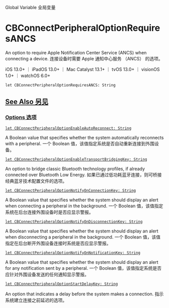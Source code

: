 Global Variable 全局变量

# CBConnectPeripheralOptionRequiresANCS

An option to require Apple Notification Center Service (ANCS) when connecting a device.
连接设备时需要 Apple 通知中心服务 （ANCS） 的选项。

iOS 13.0+ ｜ iPadOS 13.0+ ｜ Mac Catalyst 13.1+ ｜ tvOS 13.0+ ｜ visionOS 1.0+ ｜ watchOS 6.0+ 

```
let CBConnectPeripheralOptionRequiresANCS: String
```



## [See Also 另见](https://developer.apple.com/documentation/corebluetooth/cbconnectperipheraloptionrequiresancs#see-also)

### [Options 选项](https://developer.apple.com/documentation/corebluetooth/cbconnectperipheraloptionrequiresancs#Options)

[`let CBConnectPeripheralOptionEnableAutoReconnect: String`](https://developer.apple.com/documentation/corebluetooth/cbconnectperipheraloptionenableautoreconnect)

A Boolean value that specifies whether the system automatically reconnects with a peripheral.
一个 Boolean 值，该值指定系统是否自动重新连接到外围设备。

[`let CBConnectPeripheralOptionEnableTransportBridgingKey: String`](https://developer.apple.com/documentation/corebluetooth/cbconnectperipheraloptionenabletransportbridgingkey)

An option to bridge classic Bluetooth technology profiles, if already connected over Bluetooth Low Energy.
如果已通过低功耗蓝牙连接，则可桥接经典蓝牙技术配置文件的选项。

[`let CBConnectPeripheralOptionNotifyOnConnectionKey: String`](https://developer.apple.com/documentation/corebluetooth/cbconnectperipheraloptionnotifyonconnectionkey)

A Boolean value that specifies whether the system should display an alert when connecting a peripheral in the background.
一个 Boolean 值，该值指定系统在后台连接外围设备时是否应显示警报。

[`let CBConnectPeripheralOptionNotifyOnDisconnectionKey: String`](https://developer.apple.com/documentation/corebluetooth/cbconnectperipheraloptionnotifyondisconnectionkey)

A Boolean value that specifies whether the system should display an alert when disconnecting a peripheral in the background.
一个 Boolean 值，该值指定在后台断开外围设备连接时系统是否应显示警报。

[`let CBConnectPeripheralOptionNotifyOnNotificationKey: String`](https://developer.apple.com/documentation/corebluetooth/cbconnectperipheraloptionnotifyonnotificationkey)

A Boolean value that specifies whether the system should display an alert for any notification sent by a peripheral.
一个 Boolean 值，该值指定系统是否应针对外围设备发送的任何通知显示警报。

[`let CBConnectPeripheralOptionStartDelayKey: String`](https://developer.apple.com/documentation/corebluetooth/cbconnectperipheraloptionstartdelaykey)

An option that indicates a delay before the system makes a connection.
指示系统建立连接之前延迟的选项。
